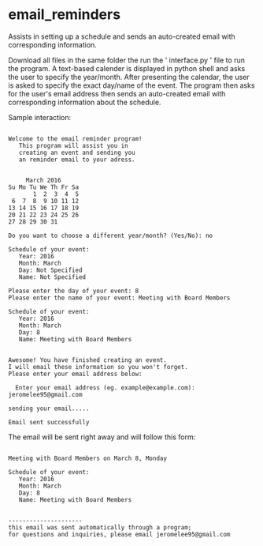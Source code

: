 # email_reminders

Assists in setting up a schedule and sends an auto-created email with corresponding information.

Download all files in the same folder the run the ' interface.py ' file to run the program. A text-based calender is displayed in python shell and asks the user to specify the year/month. After presenting the calendar, the user is asked to specify the exact day/name of the event. The program then asks for the user's email address then sends an auto-created email with corresponding information about the schedule.

Sample interaction:


```

Welcome to the email reminder program!
   This program will assist you in
   creating an event and sending you
   an reminder email to your adress.


     March 2016
Su Mo Tu We Th Fr Sa
       1  2  3  4  5
 6  7  8  9 10 11 12
13 14 15 16 17 18 19
20 21 22 23 24 25 26
27 28 29 30 31
 
Do you want to choose a different year/month? (Yes/No): no

Schedule of your event:
   Year: 2016
   Month: March
   Day: Not Specified
   Name: Not Specified

Please enter the day of your event: 8
Please enter the name of your event: Meeting with Board Members

Schedule of your event:
   Year: 2016
   Month: March
   Day: 8
   Name: Meeting with Board Members


Awesome! You have finished creating an event.
I will email these information so you won't forget.
Please enter your email address below:

  Enter your email address (eg. example@example.com): jeromelee95@gmail.com

sending your email.....

Email sent successfully

```

The email will be sent right away and will follow this form:

```

Meeting with Board Members on March 8, Monday

Schedule of your event:
   Year: 2016
   Month: March
   Day: 8
   Name: Meeting with Board Members


---------------------
this email was sent automatically through a program;
for questions and inquiries, please email jeromelee95@gmail.com

```


